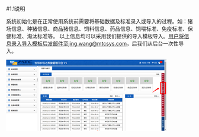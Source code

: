 #1.1说明

系统初始化是在正常使用系统前需要将基础数据及标准录入或导入的过程。如：猪场信息、种猪信息、商品猪信息、饲料信息、药品信息、饲喂标准、免疫标准、保健标准、淘汰标准等。
以上信息均可以采用我们提供的导入模板导入。用户将信息录入导入模板后发邮件至jing.wang@mtcsys.com，后我们从后台一次性导入。


![](1.1.png)